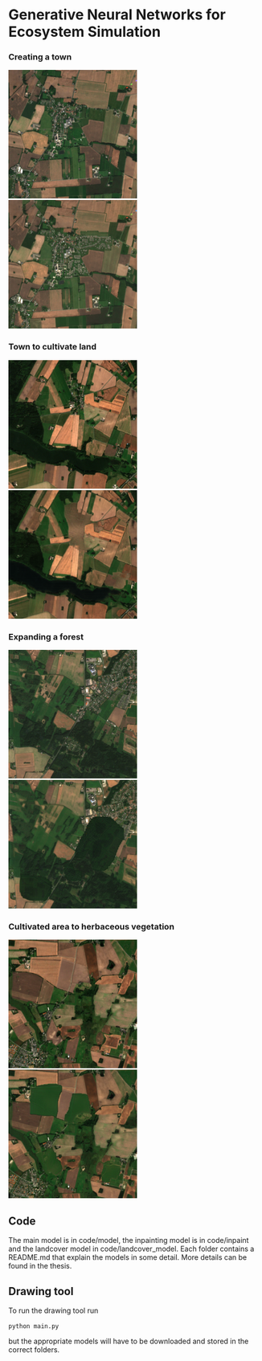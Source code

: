 # Generative Neural Networks for Ecosystem Simulation

### Creating a town

![original](images/examples/town/rgb.png) ![gen](images/examples/town/fake_img.png)

### Town to cultivate land

![original](images/examples/town_to_ca/rgb.png) ![gen](images/examples/town_to_ca/fake_img.png)

### Expanding a forest

![original](images/examples/forest/rgb.png) ![gen](images/examples/forest/fake_img.png)

### Cultivated area to herbaceous vegetation

![original](images/examples/hv_to_ca/rgb.png) ![gen](images/examples/hv_to_ca/fake_img.png)

## Code

The main model is in code/model, the inpainting model is in code/inpaint and the landcover model in code/landcover_model. Each folder contains a README.md that explain the models in some detail. More details can be found in the thesis.

## Drawing tool

To run the drawing tool run

```
python main.py
```

but the appropriate models will have to be downloaded and stored in the correct folders.
